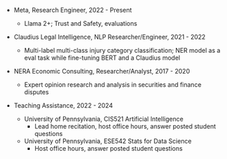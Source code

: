 * Meta, Research Engineer, 2022 - Present
  * Llama 2+; Trust and Safety, evaluations

* Claudius Legal Intelligence, NLP Researcher/Engineer, 2021 - 2022
  * Multi-label multi-class injury category classification; NER model as a eval task while fine-tuning BERT and a Claudius model

* NERA Economic Consulting, Researcher/Analyst, 2017 - 2020
  * Expert opinion research and analysis in securities and finance disputes

* Teaching Assistance, 2022 - 2024
  * University of Pennsylvania, CIS521 Artificial Intelligence
      * Lead home recitation, host office hours, answer posted student questions 
  * University of Pennsylvania, ESE542 Stats for Data Science
    * Host office hours, answer posted student questions
